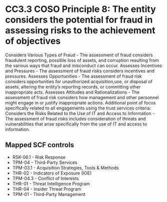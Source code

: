 # CC3.3 COSO Principle 8: The entity considers the potential for fraud in assessing risks to the achievement of objectives
Considers Various Types of Fraud - The assessment of fraud considers fraudulent reporting, possible loss of assets, and corruption resulting from the various ways that fraud and misconduct can occur. Assesses Incentives and Pressures - The assessment of fraud risks considers incentives and pressures. Assesses Opportunities - The assessment of fraud risk considers opportunities for unauthorized acquisition,use, or disposal of assets, altering the entity’s reporting records, or committing other inappropriate acts. Assesses Attitudes and Rationalizations - The assessment of fraud risk considers how management and other personnel might engage in or justify inappropriate actions. Additional point of focus specifically related to all engagements using the trust services criteria: Considers the Risks Related to the Use of IT and Access to Information - The assessment of fraud risks includes consideration of threats and vulnerabilities that arise specifically from the use of IT and access to information.
## Mapped SCF controls
- RSK-06.1 - Risk Response
- TPM-04 - Third-Party Services
- TPM-03.1 - Acquisition Strategies, Tools & Methods
- THR-02 - Indicators of Exposure (IOE)
- TPM-04.3 - Conflict of Interests
- THR-01 - Threat Intelligence Program
- THR-04 - Insider Threat Program
- TPM-01 - Third-Party Management